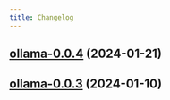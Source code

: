 ```yaml
---
title: Changelog
---
```




## [ollama-0.0.4](https://github.com/truecharts/charts/compare/ollama-0.0.3...ollama-0.0.4) (2024-01-21)




## [ollama-0.0.3](https://github.com/truecharts/charts/compare/ollama-0.0.2...ollama-0.0.3) (2024-01-10)